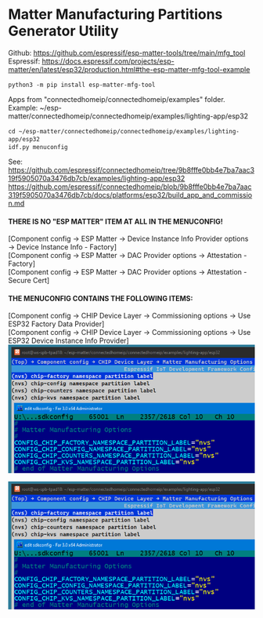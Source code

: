 # Matter Manufacturing Partitions Generator Utility
Github: https://github.com/espressif/esp-matter-tools/tree/main/mfg_tool  
Espressif: https://docs.espressif.com/projects/esp-matter/en/latest/esp32/production.html#the-esp-matter-mfg-tool-example  

~~~
python3 -m pip install esp-matter-mfg-tool
~~~
Apps from "connectedhomeip/connectedhomeip/examples" folder.  
Example: ~/esp-matter/connectedhomeip/connectedhomeip/examples/lighting-app/esp32  
~~~
cd ~/esp-matter/connectedhomeip/connectedhomeip/examples/lighting-app/esp32
idf.py menuconfig
~~~
See: https://github.com/espressif/connectedhomeip/tree/9b8fffe0bb4e7ba7aac319f5905070a3476db7cb/examples/lighting-app/esp32  
https://github.com/espressif/connectedhomeip/blob/9b8fffe0bb4e7ba7aac319f5905070a3476db7cb/docs/platforms/esp32/build_app_and_commission.md  

#### THERE IS NO "ESP MATTER" ITEM AT ALL IN THE MENUCONFIG!
[Component config → ESP Matter → Device Instance Info Provider options → Device Instance Info - Factory]  
[Component config → ESP Matter → DAC Provider options → Attestation - Factory]  
[Component config → ESP Matter → DAC Provider options → Attestation - Secure Cert]  

#### THE MENUCONFIG CONTAINS THE FOLLOWING ITEMS:  
[Component config → CHIP Device Layer → Commissioning options → Use ESP32 Factory Data Provider]  
[Component config → CHIP Device Layer → Commissioning options → Use ESP32 Device Instance Info Provider]  
![](../images/esp-matter-mfg-tool/esp-matter-mfg-tool_02.png)  
  
![](../images/esp-matter-mfg-tool/esp-matter-mfg-tool_02.png)  
  

